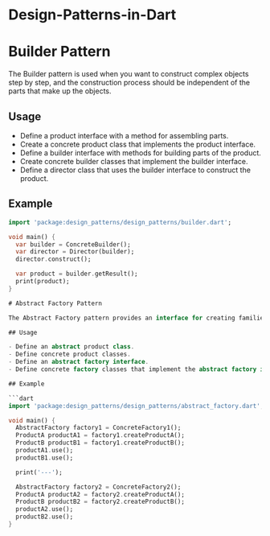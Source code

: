# Design-Patterns-in-Dart

# Builder Pattern

The Builder pattern is used when you want to construct complex objects step by step, and the construction process should be independent of the parts that make up the objects.

## Usage

- Define a product interface with a method for assembling parts.
- Create a concrete product class that implements the product interface.
- Define a builder interface with methods for building parts of the product.
- Create concrete builder classes that implement the builder interface.
- Define a director class that uses the builder interface to construct the product.

## Example

```dart
import 'package:design_patterns/design_patterns/builder.dart';

void main() {
  var builder = ConcreteBuilder();
  var director = Director(builder);
  director.construct();

  var product = builder.getResult();
  print(product);
}

# Abstract Factory Pattern

The Abstract Factory pattern provides an interface for creating families of related or dependent objects without specifying their concrete classes.

## Usage

- Define an abstract product class.
- Define concrete product classes.
- Define an abstract factory interface.
- Define concrete factory classes that implement the abstract factory interface.

## Example

```dart
import 'package:design_patterns/design_patterns/abstract_factory.dart';

void main() {
  AbstractFactory factory1 = ConcreteFactory1();
  ProductA productA1 = factory1.createProductA();
  ProductB productB1 = factory1.createProductB();
  productA1.use();
  productB1.use();

  print('---');

  AbstractFactory factory2 = ConcreteFactory2();
  ProductA productA2 = factory2.createProductA();
  ProductB productB2 = factory2.createProductB();
  productA2.use();
  productB2.use();
}